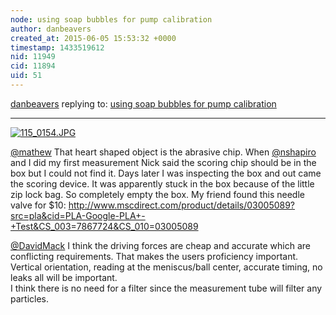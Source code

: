 ```yaml
---
node: using soap bubbles for pump calibration
author: danbeavers
created_at: 2015-06-05 15:53:32 +0000
timestamp: 1433519612
nid: 11949
cid: 11894
uid: 51
---
```




[danbeavers](../profile/danbeavers) replying to: [using soap bubbles for pump calibration](../notes/mathew/06-04-2015/using-soap-bubbles-for-pump-calibration)

----
[![115_0154.JPG](https://i.publiclab.org/system/images/photos/000/010/219/medium/115_0154.JPG)](https://i.publiclab.org/system/images/photos/000/010/219/original/115_0154.JPG)

[@mathew](/profile/mathew) That heart shaped object is the abrasive chip.  When [@nshapiro](/profile/nshapiro) and I did my first measurement Nick said the scoring chip should be in the box but I could not find it.  Days later I was inspecting the box and out came the scoring device.  It was apparently stuck in the box because of the little zip lock bag.  So completely empty the box.
My friend found this needle valve for $10: http://www.mscdirect.com/product/details/03005089?src=pla&cid=PLA-Google-PLA+-+Test&CS_003=7867724&CS_010=03005089

[@DavidMack](/profile/DavidMack) I think the driving forces are cheap and accurate which are conflicting requirements.  That makes the users proficiency important.  Vertical orientation, reading at the meniscus/ball center, accurate timing, no leaks all will be important.  
I think there is no need for a filter since the measurement tube will filter any particles.

